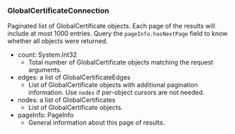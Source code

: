 ### GlobalCertificateConnection
Paginated list of GlobalCertificate objects. Each page of the results will include at most 1000 entries. Query the `pageInfo.hasNextPage` field to know whether all objects were returned.

- count: System.Int32
  - Total number of GlobalCertificate objects matching the request arguments.
- edges: a list of GlobalCertificateEdges
  - List of GlobalCertificate objects with additional pagination information. Use `nodes` if per-object cursors are not needed.
- nodes: a list of GlobalCertificates
  - List of GlobalCertificate objects.
- pageInfo: PageInfo
  - General information about this page of results.
